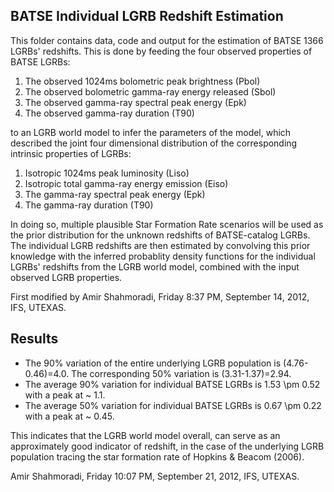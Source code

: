 ## BATSE Individual LGRB Redshift Estimation 

This folder contains data, code and output for the estimation of BATSE 1366 LGRBs' redshifts. This is done by feeding the four observed properties of BATSE LGRBs:  

1. The observed 1024ms bolometric peak brightness (Pbol)  
2. The observed bolometric gamma-ray energy released (Sbol)  
3. The observed gamma-ray spectral peak energy (Epk)  
4. The observed gamma-ray duration (T90)  

to an LGRB world model to infer the parameters of the model, which described the joint four dimensional distribution of the corresponding intrinsic properties of LGRBs:  

1. Isotropic 1024ms peak luminosity (Liso)  
2. Isotropic total gamma-ray energy emission (Eiso)  
3. The gamma-ray spectral peak energy (Epk)  
4. The gamma-ray duration (T90)  

In doing so, multiple plausible Star Formation Rate scenarios will be used as the prior distribution for the unknown redshifts of BATSE-catalog LGRBs. The individual LGRB redshifts are then estimated by convolving this prior knowledge with the inferred probablity density functions for the individual LGRBs' redshifts from the LGRB world model, combined with the input observed LGRB properties.  

First modified by Amir Shahmoradi, Friday 8:37 PM, September 14, 2012, IFS, UTEXAS.  

## Results  

- The 90% variation of the entire underlying LGRB population is (4.76-0.46)=4.0. The corresponding 50% variation is (3.31-1.37)=2.94.  
- The average 90% variation for individual BATSE LGRBs is 1.53 \pm 0.52 with a peak at ~ 1.1.  
- The average 50% variation for individual BATSE LGRBs is 0.67 \pm 0.22 with a peak at ~ 0.45.  

This indicates that the LGRB world model overall, can serve as an approximately good indicator of redshift, in the case of the underlying LGRB population tracing the star formation rate of Hopkins & Beacom (2006).  

Amir Shahmoradi, Friday 10:07 PM, September 21, 2012, IFS, UTEXAS.  

